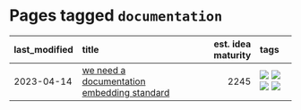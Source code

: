 # Pages tagged `documentation`

|last_modified|title|est. idea maturity|tags
|:---|:---|---:|:---|
|2023-04-14|[we need a documentation embedding standard](../doc-embed-standard.md)|2245|[![](https://img.shields.io/badge/tag-accessibility-dad82b)](../tags/accessibility.md) [![](https://img.shields.io/badge/tag-documentation-8e95e2)](../tags/documentation.md) [![](https://img.shields.io/badge/tag-standard-be4650)](../tags/standard.md) [![](https://img.shields.io/badge/tag-tooling-4db4d2)](../tags/tooling.md)|
